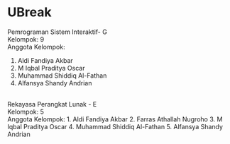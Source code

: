 # UBreak
Pemrograman Sistem Interaktif- G
<br>
Kelompok: 9
<br>
Anggota Kelompok:
1. Aldi Fandiya Akbar
2. M Iqbal Praditya Oscar
3. Muhammad Shiddiq Al-Fathan
4. Alfansya Shandy Andrian
<br>
Rekayasa Perangkat Lunak - E
<br>
Kelompok: 5
<br>
Anggota Kelompok:
1. Aldi Fandiya Akbar
2. Farras Athallah Nugroho
3. M Iqbal Praditya Oscar
4. Muhammad Shiddiq Al-Fathan
5. Alfansya Shandy Andrian
